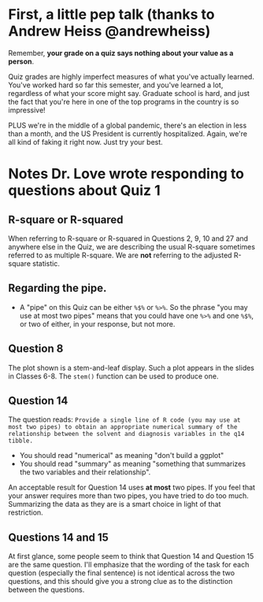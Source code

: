 # First, a little pep talk (thanks to Andrew Heiss @andrewheiss)

Remember, **your grade on a quiz says nothing about your value as a person**. 

Quiz grades are highly imperfect measures of what you've actually learned. You've worked hard so far this semester, and you've learned a lot, regardless of what your score might say. Graduate school is hard, and just the fact that you're here in one of the top programs in the country is so impressive!

PLUS we're in the middle of a global pandemic, there's an election in less than a month, and the US President is currently hospitalized. Again, we're all kind of faking it right now. Just try your best.

# Notes Dr. Love wrote responding to questions about Quiz 1

## R-square or R-squared

When referring to R-square or R-squared in Questions 2, 9, 10 and 27 and anywhere else in the Quiz, we are describing the usual R-square sometimes referred to as multiple R-square. We are **not** referring to the adjusted R-square statistic.

## Regarding the pipe.

- A "pipe" on this Quiz can be either `%$%` or `%>%`. So the phrase "you may use at most two pipes" means that you could have one `%>%` and one `%$%`, or two of either, in your response, but not more.

## Question 8

The plot shown is a stem-and-leaf display. Such a plot appears in the slides in Classes 6-8. The `stem()` function can be used to produce one.

## Question 14

The question reads: `Provide a single line of R code (you may use at most two pipes) to obtain an appropriate numerical summary
of the relationship between the solvent and diagnosis variables in the q14 tibble.`

- You should read "numerical" as meaning "don't build a ggplot"
- You should read "summary" as meaning "something that summarizes the two variables and their relationship".

An acceptable result for Question 14 uses **at most** two pipes. If you feel that your answer requires more than two pipes, you have tried to do too much. Summarizing the data as they are is a smart choice in light of that restriction.

## Questions 14 and 15

At first glance, some people seem to think that Question 14 and Question 15 are the same question. I'll emphasize that the wording of the task for each question (especially the final sentence) is not identical across the two questions, and this should give you a strong clue as to the distinction between the questions.

